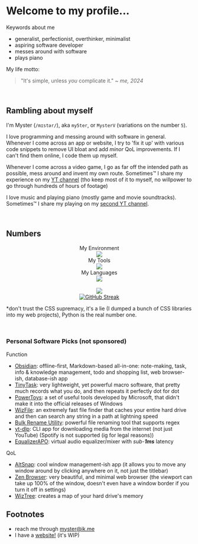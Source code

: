 # Welcome to my profile...
Keywords about me
- generalist, perfectionist, overthinker, minimalist
- aspiring software developer
- messes around with software
- plays piano

My life motto:
> "It's simple, unless *you* complicate it." ~ *me, 2024*

<br>

## Rambling about myself
I'm Myster (`/mɪstər/`), aka `my5ter`, or `MysterV` (variations on the number `5`).  

I love programming and messing around with software in general.  
Whenever I come across an app or website, I try to 'fix it up' with various code snippets to remove UI bloat and add *minor* QoL improvements. If I can't find them online, I code them up myself.  

Whenever I come across a video game, I go as far off the intended path as possible, mess around and invent my own route.
Sometimes™️ I share my experience on my [YT channel](https://www.youtube.com/@my5ter) (tho keep most of it to myself, no willpower to go through hundreds of hours of footage)  

I love music and playing piano (mostly game and movie soundtracks). Sometimes™️ I share my playing on my [second YT channel](https://www.youtube.com/@MysterV).

<br>

## Numbers
<div align="center">
    My Environment<br>
    <a href="https://skillicons.dev"><img src="https://skillicons.dev/icons?i=windows,linux,git" /></a><br>
    My Tools<br>
    <a href="https://skillicons.dev"><img src="https://skillicons.dev/icons?i=obsidian,github,pycharm,vscode" /></a><br>
    My Languages<br>
    <a href="https://skillicons.dev"><img src="https://skillicons.dev/icons?i=py,html,css,powershell,bash,mysql,md" /></a><br><br>
    <a href="https://github.com/anuraghazra/github-readme-stats?tab=readme-ov-file#usage-2"><img src="https://github-readme-stats.vercel.app/api/top-langs/?username=MysterV&theme=aura&layout=compact" /></a><br>
    <a href="https://git.io/streak-stats"><img src="https://github-readme-streak-stats.herokuapp.com?user=MysterV&theme=aura&date_format=Y-m-d" alt="GitHub Streak" /></a><br>
</div>

*don't trust the CSS supremacy, it's a lie (I dumped a bunch of CSS libraries into my web projects), Python is the real number one.

<br>

### Personal Software Picks (not sponsored)
Function
- [Obsidian](https://obsidian.md): offline-first, Markdown-based all-in-one: note-making, task, info & knowledge management, todo and shopping list, web browser-ish, database-ish app
- [TinyTask](https://tinytask.net/): very lightweight, yet powerful macro software, that pretty much records what you do, and then repeats it perfectly dot for dot
- [PowerToys](https://github.com/microsoft/PowerToys): a set of useful tools developed by Microsoft, that didn't make it into the official releases of Windows
- [WizFile](https://antibody-software.com/wizfile/): an extremely fast file finder that caches your entire hard drive and then can search any string in a path at lightning speed
- [Bulk Rename Utility](https://www.bulkrenameutility.co.uk/Download.php): powerful file renaming tool that supports regex
- [yt-dlp](https://github.com/yt-dlp/yt-dlp): CLI app for downloading media from the internet (not just YouTube) (Spotify is not supported (ig for legal reasons))
- [EqualizerAPO](https://equalizerapo.com/): virtual audio equalizer/mixer with *sub-**1ms*** latency

QoL
- [AltSnap](https://github.com/RamonUnch/AltSnap): cool window management-ish app (it allows you to move any window around by clicking anywhere on it, not just the titlebar)
- [Zen Browser](https://zen-browser.app/): very beautiful, and minimal web browser (the viewport can take up 100% of the window, doesn't even have a window border if you turn it off in settings)
- [WizTree](https://www.diskanalyzer.com/): creates a map of your hard drive's memory



## Footnotes
- reach me through [myster@ik.me](mailto:myster@ik.me)
- I have a [website!](https://mysterv.github.io) (it's WIP)

<!--
Here are some ideas to get you started:

- 🔭 I’m currently working on ...
- 🌱 I’m currently learning ...
- 👯 I’m looking to collaborate on ...
- 🤔 I’m looking for help with ...
- 💬 Ask me about ...
-->
